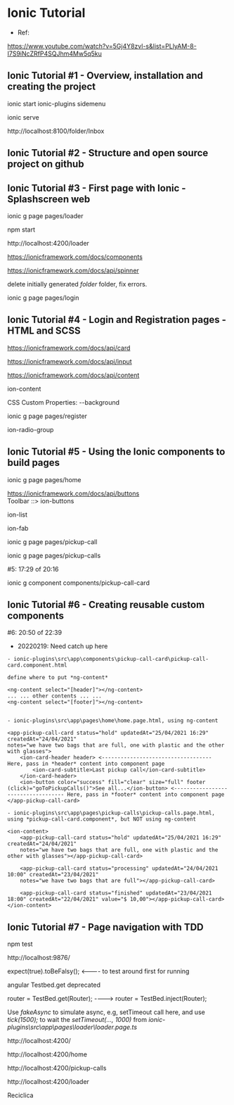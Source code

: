 # Ionic Tutorial

- Ref:

https://www.youtube.com/watch?v=5Gj4Y8zvl-s&list=PLlyAM-8-I7S9iNcZRfP4SQJhm4Mw5q5ku


## Ionic Tutorial #1 - Overview, installation and creating the project

ionic start ionic-plugins sidemenu

ionic serve

http://localhost:8100/folder/Inbox


## Ionic Tutorial #2 - Structure and open source project on github

## Ionic Tutorial #3 - First page with Ionic - Splashscreen web

ionic g page pages/loader

npm start

http://localhost:4200/loader


https://ionicframework.com/docs/components

https://ionicframework.com/docs/api/spinner

delete initially generated *folder* folder, fix errors.

ionic g page pages/login


## Ionic Tutorial #4 - Login and Registration pages - HTML and SCSS

https://ionicframework.com/docs/api/card

https://ionicframework.com/docs/api/input


https://ionicframework.com/docs/api/content

ion-content

CSS Custom Properties: --background


ionic g page pages/register

ion-radio-group

## Ionic Tutorial #5 - Using the Ionic components to build pages

ionic g page pages/home

https://ionicframework.com/docs/api/buttons  
Toolbar ::> ion-buttons

ion-list

ion-fab

ionic g page pages/pickup-call

ionic g page pages/pickup-calls

#5: 17:29 of 20:16


ionic g component components/pickup-call-card

## Ionic Tutorial #6 - Creating reusable custom components

#6: 20:50 of 22:39

- 20220219: Need catch up here

```
- ionic-plugins\src\app\components\pickup-call-card\pickup-call-card.component.html

define where to put *ng-content*

<ng-content select="[header]"></ng-content>
... ... other contents ... ...
<ng-content select="[footer]"></ng-content>


- ionic-plugins\src\app\pages\home\home.page.html, using ng-content

<app-pickup-call-card status="hold" updatedAt="25/04/2021 16:29" createdAt="24/04/2021"
notes="we have two bags that are full, one with plastic and the other with glasses">
    <ion-card-header header> <----------------------------------- Here, pass in *header* content into component page
        <ion-card-subtitle>Last pickup call</ion-card-subtitle>
    </ion-card-header>
    <ion-button color="success" fill="clear" size="full" footer (click)="goToPickupCalls()">See all...</ion-button> <----------------------------------- Here, pass in *footer* content into component page
</app-pickup-call-card>

- ionic-plugins\src\app\pages\pickup-calls\pickup-calls.page.html, using *pickup-call-card.component*, but NOT using ng-content

<ion-content>
    <app-pickup-call-card status="hold" updatedAt="25/04/2021 16:29" createdAt="24/04/2021"
    notes="we have two bags that are full, one with plastic and the other with glasses"></app-pickup-call-card>

    <app-pickup-call-card status="processing" updatedAt="24/04/2021 10:00" createdAt="23/04/2021"
    notes="we have two bags that are full"></app-pickup-call-card>

    <app-pickup-call-card status="finished" updatedAt="23/04/2021 18:00" createdAt="22/04/2021" value="$ 10,00"></app-pickup-call-card>
</ion-content>

```

## Ionic Tutorial #7 - Page navigation with TDD

npm test

http://localhost:9876/

expect(true).toBeFalsy(); <---- to test around first for running

angular Testbed.get deprecated

router = TestBed.get(Router); ----> router = TestBed.inject(Router);


Use *fakeAsync* to simulate async, e.g, setTimeout call here, and use *tick(1500);* to wait the *setTimeout(..., 1000)* from *ionic-plugins\src\app\pages\loader\loader.page.ts*


http://localhost:4200/




http://localhost:4200/home

http://localhost:4200/pickup-calls


http://localhost:4200/loader

Reciclica



